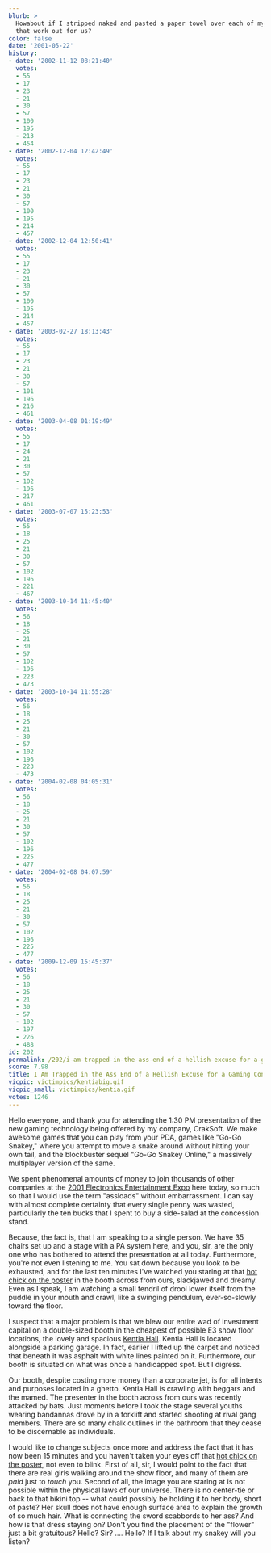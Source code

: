 ```yaml
---
blurb: >
  Howabout if I stripped naked and pasted a paper towel over each of my nipples? Would
  that work out for us?
color: false
date: '2001-05-22'
history:
- date: '2002-11-12 08:21:40'
  votes:
  - 55
  - 17
  - 23
  - 21
  - 30
  - 57
  - 100
  - 195
  - 213
  - 454
- date: '2002-12-04 12:42:49'
  votes:
  - 55
  - 17
  - 23
  - 21
  - 30
  - 57
  - 100
  - 195
  - 214
  - 457
- date: '2002-12-04 12:50:41'
  votes:
  - 55
  - 17
  - 23
  - 21
  - 30
  - 57
  - 100
  - 195
  - 214
  - 457
- date: '2003-02-27 18:13:43'
  votes:
  - 55
  - 17
  - 23
  - 21
  - 30
  - 57
  - 101
  - 196
  - 216
  - 461
- date: '2003-04-08 01:19:49'
  votes:
  - 55
  - 17
  - 24
  - 21
  - 30
  - 57
  - 102
  - 196
  - 217
  - 461
- date: '2003-07-07 15:23:53'
  votes:
  - 55
  - 18
  - 25
  - 21
  - 30
  - 57
  - 102
  - 196
  - 221
  - 467
- date: '2003-10-14 11:45:40'
  votes:
  - 56
  - 18
  - 25
  - 21
  - 30
  - 57
  - 102
  - 196
  - 223
  - 473
- date: '2003-10-14 11:55:28'
  votes:
  - 56
  - 18
  - 25
  - 21
  - 30
  - 57
  - 102
  - 196
  - 223
  - 473
- date: '2004-02-08 04:05:31'
  votes:
  - 56
  - 18
  - 25
  - 21
  - 30
  - 57
  - 102
  - 196
  - 225
  - 477
- date: '2004-02-08 04:07:59'
  votes:
  - 56
  - 18
  - 25
  - 21
  - 30
  - 57
  - 102
  - 196
  - 225
  - 477
- date: '2009-12-09 15:45:37'
  votes:
  - 56
  - 18
  - 25
  - 21
  - 30
  - 57
  - 102
  - 197
  - 226
  - 488
id: 202
permalink: /202/i-am-trapped-in-the-ass-end-of-a-hellish-excuse-for-a-gaming-convention/
score: 7.98
title: I Am Trapped in the Ass End of a Hellish Excuse for a Gaming Convention
vicpic: victimpics/kentiabig.gif
vicpic_small: victimpics/kentia.gif
votes: 1246
---
```


Hello everyone, and thank you for attending the 1:30 PM presentation of
the new gaming technology being offered by my company, CrakSoft. We make
awesome games that you can play from your PDA, games like "Go-Go
Snakey," where you attempt to move a snake around without hitting your
own tail, and the blockbuster sequel "Go-Go Snakey Online," a massively
multiplayer version of the same.

We spent phenomenal amounts of money to join thousands of other
companies at the [2001 Electronics Entertainment
Expo](http://web.archive.org/web/20010522000000/http://gamespy.com/e3)
here today, so much so that I would use the term "assloads" without
embarrassment. I can say with almost complete certainty that every
single penny was wasted, particularly the ten bucks that I spent to buy
a side-salad at the concession stand.

Because, the fact is, that I am speaking to a single person. We have 35
chairs set up and a stage with a PA system here, and you, sir, are the
only one who has bothered to attend the presentation at all today.
Furthermore, you're not even listening to me. You sat down because you
look to be exhausted, and for the last ten minutes I've watched you
staring at that [hot chick on the
poster](/img//e3/pictures2/kentia/229_29.jpg) in the booth across from
ours, slackjawed and dreamy. Even as I speak, I am watching a small
tendril of drool lower itself from the puddle in your mouth and crawl,
like a swinging pendulum, ever-so-slowly toward the floor.

I suspect that a major problem is that we blew our entire wad of
investment capital on a double-sized booth in the cheapest of possible
E3 show floor locations, the lovely and spacious [Kentia
Hall](http://web.archive.org/web/20010522000000/http://www.gamespy.com/e3/pictures2/kentia/).
Kentia Hall is located alongside a parking garage. In fact, earlier I
lifted up the carpet and noticed that beneath it was asphalt with white
lines painted on it. Furthermore, our booth is situated on what was once
a handicapped spot. But I digress.

Our booth, despite costing more money than a corporate jet, is for all
intents and purposes located in a ghetto. Kentia Hall is crawling with
beggars and the mamed. The presenter in the booth across from ours was
recently attacked by bats. Just moments before I took the stage several
youths wearing bandannas drove by in a forklift and started shooting at
rival gang members. There are so many chalk outlines in the bathroom
that they cease to be discernable as individuals.

I would like to change subjects once more and address the fact that it
has now been 15 minutes and you haven't taken your eyes off that [hot
chick on the poster](/img//e3/pictures2/kentia/229_29.jpg), not even to
blink. First of all, sir, I would point to the fact that there are real
girls walking around the show floor, and many of them are *paid* just to
*touch* you. Second of all, the image you are staring at is not possible
within the physical laws of our universe. There is no center-tie or back
to that bikini top -- what could possibly be holding it to her body,
short of paste? Her skull does not have enough surface area to explain
the growth of so much hair. What is connecting the sword scabbords to
her ass? And how is that dress staying on? Don't you find the placement
of the "flower" just a bit gratuitous? Hello? Sir? .... Hello? If I talk
about my snakey will you listen?
